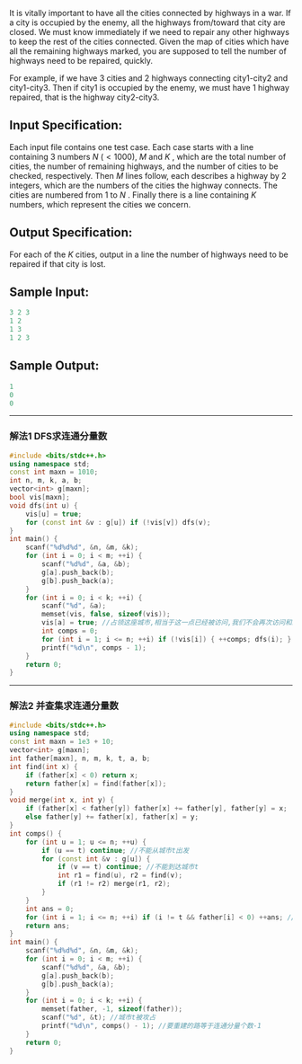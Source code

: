 It is vitally important to have all the cities connected by highways in a war. If a city is occupied by the enemy, all the highways from/toward that city are closed. We must know immediately if we need to repair any other highways to keep the rest of the cities connected. Given the map of cities which have all the remaining highways marked, you are supposed to tell the number of highways need to be repaired, quickly.

For example, if we have 3 cities and 2 highways connecting city​1​​-city​2​​ and city​1​​-city​3​​. Then if city​1​​ is occupied by the enemy, we must have 1 highway repaired, that is the highway city​2​​-city​3​​.
## Input Specification:

Each input file contains one test case. Each case starts with a line containing 3 numbers $N$ ($<1000$), $M$ and $K$ , which are the total number of cities, the number of remaining highways, and the number of cities to be checked, respectively. Then $M$ lines follow, each describes a highway by 2 integers, which are the numbers of the cities the highway connects. The cities are numbered from 1 to $N$ . Finally there is a line containing $K$ numbers, which represent the cities we concern.

## Output Specification:

For each of the $K$ cities, output in a line the number of highways need to be repaired if that city is lost.

## Sample Input:

```cpp
3 2 3
1 2
1 3
1 2 3
```

## Sample Output:

```cpp
1
0
0
```

---
### 解法1 DFS求连通分量数
```cpp
#include <bits/stdc++.h>
using namespace std;
const int maxn = 1010;
int n, m, k, a, b;
vector<int> g[maxn];
bool vis[maxn];
void dfs(int u) {
    vis[u] = true;
    for (const int &v : g[u]) if (!vis[v]) dfs(v);
} 
int main() {
    scanf("%d%d%d", &n, &m, &k);
    for (int i = 0; i < m; ++i) {
        scanf("%d%d", &a, &b);
        g[a].push_back(b);
        g[b].push_back(a);
    }
    for (int i = 0; i < k; ++i) {
        scanf("%d", &a);
        memset(vis, false, sizeof(vis));
        vis[a] = true; //占领这座城市,相当于这一点已经被访问,我们不会再次访问和经过这一点
        int comps = 0;
        for (int i = 1; i <= n; ++i) if (!vis[i]) { ++comps; dfs(i); }
        printf("%d\n", comps - 1);
    }
    return 0;
}
```
---
### 解法2 并查集求连通分量数
```cpp
#include <bits/stdc++.h>
using namespace std;
const int maxn = 1e3 + 10;
vector<int> g[maxn];
int father[maxn], n, m, k, t, a, b;
int find(int x) { 
    if (father[x] < 0) return x;
    return father[x] = find(father[x]);
}
void merge(int x, int y) {
    if (father[x] < father[y]) father[x] += father[y], father[y] = x;
    else father[y] += father[x], father[x] = y;
}
int comps() {
    for (int u = 1; u <= n; ++u) {
        if (u == t) continue; //不能从城市t出发
        for (const int &v : g[u]) {
            if (v == t) continue; //不能到达城市t
            int r1 = find(u), r2 = find(v);
            if (r1 != r2) merge(r1, r2);
        }
    }
    int ans = 0;
    for (int i = 1; i <= n; ++i) if (i != t && father[i] < 0) ++ans; //不是被攻占的城市
    return ans;
}
int main() {
    scanf("%d%d%d", &n, &m, &k);
    for (int i = 0; i < m; ++i) {
        scanf("%d%d", &a, &b);
        g[a].push_back(b);
        g[b].push_back(a);
    }
    for (int i = 0; i < k; ++i) {
        memset(father, -1, sizeof(father));
        scanf("%d", &t); //城市t被攻占
        printf("%d\n", comps() - 1); //要重建的路等于连通分量个数-1
    }
    return 0;
}
```

